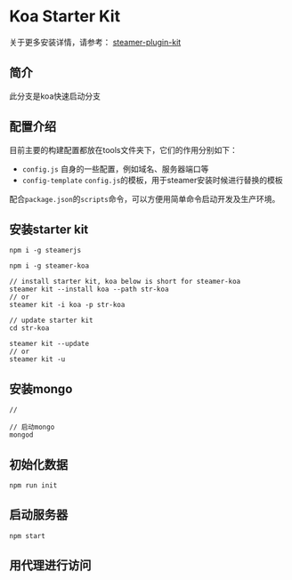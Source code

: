 # Koa Starter Kit

关于更多安装详情，请参考：
[steamer-plugin-kit](https://github.com/SteamerTeam/steamer-plugin-kit)

## 简介
此分支是koa快速启动分支

## 配置介绍
目前主要的构建配置都放在tools文件夹下，它们的作用分别如下：
* `config.js`           自身的一些配置，例如域名、服务器端口等
* `config-template`     `config.js`的模板，用于steamer安装时候进行替换的模板

配合`package.json`的`scripts`命令，可以方便用简单命令启动开发及生产环境。

## 安装starter kit

```
npm i -g steamerjs

npm i -g steamer-koa

// install starter kit, koa below is short for steamer-koa
steamer kit --install koa --path str-koa 
// or
steamer kit -i koa -p str-koa

// update starter kit
cd str-koa
 
steamer kit --update
// or 
steamer kit -u

```

## 安装mongo
```
// 

// 启动mongo
mongod
```

## 初始化数据
```
npm run init
```

## 启动服务器
```
npm start
```

## 用代理进行访问